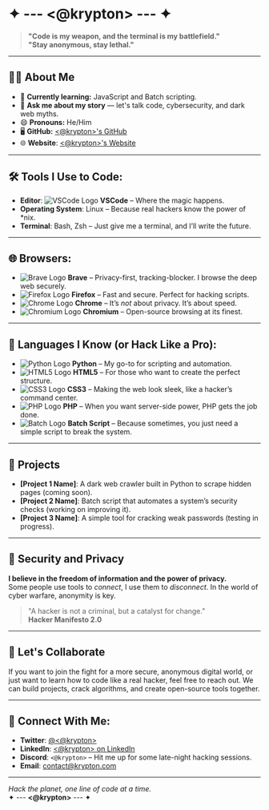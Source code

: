 # ✦ --- <@krypton> --- ✦

> **"Code is my weapon, and the terminal is my battlefield."**  
> **"Stay anonymous, stay lethal."**

---

## 👨‍💻 About Me
- 🌱 **Currently learning:** JavaScript and Batch scripting.
- 💬 **Ask me about my story** — let's talk code, cybersecurity, and dark web myths.
- 😄 **Pronouns:** He/Him
- 🖥 **GitHub:** [<@krypton>'s GitHub](https://github.com/krypton)
- 🌐 **Website**: [<@krypton>'s Website](http://yourwebsite.com)

---

## 🛠️ Tools I Use to Code:
- **Editor**: ![VSCode Logo](https://code.visualstudio.com/favicon.ico) **VSCode** – Where the magic happens.
- **Operating System**: Linux – Because real hackers know the power of *nix.
- **Terminal**: Bash, Zsh – Just give me a terminal, and I’ll write the future.

---

## 🌐 Browsers:
- ![Brave Logo](https://upload.wikimedia.org/wikipedia/commons/0/0f/Brave_Logo.svg) **Brave** – Privacy-first, tracking-blocker. I browse the deep web securely.
- ![Firefox Logo](https://upload.wikimedia.org/wikipedia/commons/b/bd/Firefox_logo_2017.svg) **Firefox** – Fast and secure. Perfect for hacking scripts.
- ![Chrome Logo](https://upload.wikimedia.org/wikipedia/commons/a/a7/Google_Chrome_icon_%282013-2019%29.png) **Chrome** – It’s *not* about privacy. It’s about speed.
- ![Chromium Logo](https://upload.wikimedia.org/wikipedia/commons/d/d0/Chromium_Logo_2022.png) **Chromium** – Open-source browsing at its finest.

---

## 🧠 Languages I Know (or Hack Like a Pro):
- ![Python Logo](https://upload.wikimedia.org/wikipedia/commons/c/c3/Python-logo-notext.svg) **Python** – My go-to for scripting and automation.
- ![HTML5 Logo](https://upload.wikimedia.org/wikipedia/commons/6/65/HTML5_logo.svg) **HTML5** – For those who want to create the perfect structure.
- ![CSS3 Logo](https://upload.wikimedia.org/wikipedia/commons/6/62/CSS3_logo.svg) **CSS3** – Making the web look sleek, like a hacker’s command center.
- ![PHP Logo](https://upload.wikimedia.org/wikipedia/commons/9/96/PHP-logo.svg) **PHP** – When you want server-side power, PHP gets the job done.
- ![Batch Logo](https://upload.wikimedia.org/wikipedia/commons/0/0f/Batch_logo.svg) **Batch Script** – Because sometimes, you just need a simple script to break the system.

---

## 💼 Projects
- **[Project 1 Name]**: A dark web crawler built in Python to scrape hidden pages (coming soon).
- **[Project 2 Name]**: Batch script that automates a system’s security checks (working on improving it).
- **[Project 3 Name]**: A simple tool for cracking weak passwords (testing in progress).

---

## 🔐 Security and Privacy
**I believe in the freedom of information and the power of privacy.**  
Some people use tools to *connect*, I use them to *disconnect*. In the world of cyber warfare, anonymity is key.

> "A hacker is not a criminal, but a catalyst for change."  
> **Hacker Manifesto 2.0**

---

## 🤖 Let's Collaborate
If you want to join the fight for a more secure, anonymous digital world, or just want to learn how to code like a real hacker, feel free to reach out. We can build projects, crack algorithms, and create open-source tools together.

---

## 💬 Connect With Me:
- **Twitter**: [@<@krypton>](https://twitter.com/<@krypton>)
- **LinkedIn**: [<@krypton> on LinkedIn](https://www.linkedin.com/in/<@krypton>)
- **Discord**: `<@krypton>` – Hit me up for some late-night hacking sessions.
- **Email**: contact@krypton.com

---

*Hack the planet, one line of code at a time.*  
✦ --- **<@krypton>** --- ✦
